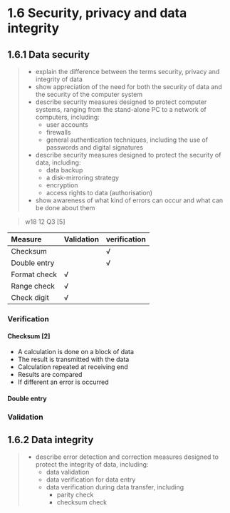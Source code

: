 # 1.6 Security, privacy and data integrity

## 1.6.1 Data security
> - explain the difference between the terms security, privacy and integrity of data
> - show appreciation of the need for both the security of data and the security of the computer system
> - describe security measures designed to protect computer systems, ranging from the stand-alone PC to a network of computers, including:
>   - user accounts
>   - firewalls
>   - general authentication techniques, including the use of passwords and digital signatures
> - describe security measures designed to protect the security of data, including:
>   - data backup
>   - a disk-mirroring strategy
>   - encryption
>   - access rights to data (authorisation)
> - show awareness of what kind of errors can occur and what can be done about them


> w18 12 Q3 \[5\]

| Measure      | Validation | verification |
|:-------------|:-----------|:-------------|
| Checksum     |            | √            |
| Double entry |            | √            |
| Format check | √          |              |
| Range check  | √          |              |
| Check digit  | √          |              |

### Verification

#### Checksum \[2\]
- A calculation is done on a block of data
- The result is transmitted with the data
- Calculation repeated at receiving end
- Results are compared
- If different an error is occurred

#### Double entry

### Validation

## 1.6.2 Data integrity
> - describe error detection and correction measures designed to protect the integrity of data, including:
>   - data validation
>   - data verification for data entry
>   - data verification during data transfer, including
>     - parity check
>     - checksum check



